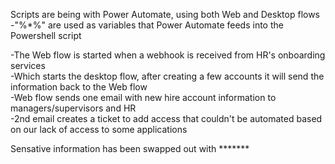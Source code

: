 Scripts are being with Power Automate, using both Web and Desktop flows <br />
  -"%*%" are used as variables that Power Automate feeds into the Powershell script <br />
  
  -The Web flow is started when a webhook is received from HR's onboarding services <br />
    -Which starts the desktop flow, after creating a few accounts it will send the information back to the Web flow <br />
    -Web flow sends one email with new hire account information to managers/supervisors and HR <br />
      -2nd email creates a ticket to add access that couldn't be automated based on our lack of access to some applications <br />

Sensative information has been swapped out with *******
